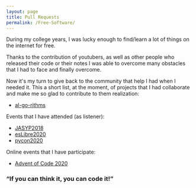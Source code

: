 ```yaml
---
layout: page
title: Pull Requests
permalink: /Free-Software/
---
```


During my college years, I was lucky enough to find/learn a lot of things on the internet for free.

Thanks to the contribution of youtubers, as well as other people who released their code or their notes I was able to overcome many obstacles that I had to face and finally overcome.

Now it's my turn to give back to the community that help I had when I needed it. This a short list, at the moment, of projects that I had collaborate and make me so glad to contribute to them realization:

* [al-go-rithms](https://github.com/ZoranPandovski/al-go-rithms)


Events that I have attended (as listener):

* [JASYP2018](https://interferencias.tech/jasyp/18/)
* [esLibre2020](https://eslib.re/2020/programa/)
* [pycon2020](https://2020.es.pycon.org/index.html#agenda)

Online events that I have participate:

* [Advent of Code 2020](https://adventofcode.com/)

### “If you can think it, you can code it!”
